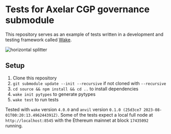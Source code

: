 # Tests for Axelar CGP governance submodule
This repository serves as an example of tests written in a development and testing framework called [Wake](https://github.com/Ackee-Blockchain/wake).

![horizontal splitter](https://github.com/Ackee-Blockchain/wake-detect-action/assets/56036748/ec488c85-2f7f-4433-ae58-3d50698a47de)

## Setup

1. Clone this repository
2. `git submodule update --init --recursive` if not cloned with `--recursive`
3. `cd source && npm install && cd ..` to install dependencies
4. `wake init pytypes` to generate pytypes
5. `wake test` to run tests

Tested with `wake` version `4.0.0` and `anvil` version `0.1.0 (25d3ce7 2023-08-01T00:20:13.496244391Z)`.
Some of the tests expect a local full node at `http://localhost:8545` with the Ethereum mainnet at block `17435092` running.
